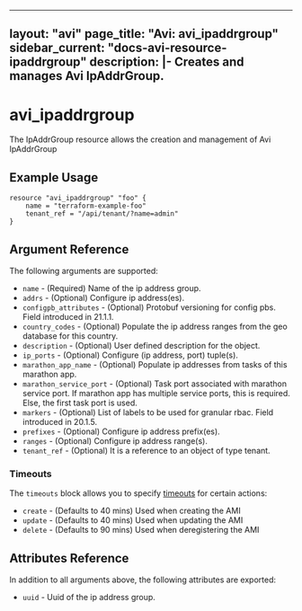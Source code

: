 <!--
    Copyright 2021 VMware, Inc.
    SPDX-License-Identifier: Mozilla Public License 2.0
-->
---
layout: "avi"
page_title: "Avi: avi_ipaddrgroup"
sidebar_current: "docs-avi-resource-ipaddrgroup"
description: |-
  Creates and manages Avi IpAddrGroup.
---

# avi_ipaddrgroup

The IpAddrGroup resource allows the creation and management of Avi IpAddrGroup

## Example Usage

```hcl
resource "avi_ipaddrgroup" "foo" {
    name = "terraform-example-foo"
    tenant_ref = "/api/tenant/?name=admin"
}
```

## Argument Reference

The following arguments are supported:

* `name` - (Required) Name of the ip address group.
* `addrs` - (Optional) Configure ip address(es).
* `configpb_attributes` - (Optional) Protobuf versioning for config pbs. Field introduced in 21.1.1.
* `country_codes` - (Optional) Populate the ip address ranges from the geo database for this country.
* `description` - (Optional) User defined description for the object.
* `ip_ports` - (Optional) Configure (ip address, port) tuple(s).
* `marathon_app_name` - (Optional) Populate ip addresses from tasks of this marathon app.
* `marathon_service_port` - (Optional) Task port associated with marathon service port. If marathon app has multiple service ports, this is required. Else, the first task port is used.
* `markers` - (Optional) List of labels to be used for granular rbac. Field introduced in 20.1.5.
* `prefixes` - (Optional) Configure ip address prefix(es).
* `ranges` - (Optional) Configure ip address range(s).
* `tenant_ref` - (Optional) It is a reference to an object of type tenant.


### Timeouts

The `timeouts` block allows you to specify [timeouts](https://www.terraform.io/docs/configuration/resources.html#timeouts) for certain actions:

* `create` - (Defaults to 40 mins) Used when creating the AMI
* `update` - (Defaults to 40 mins) Used when updating the AMI
* `delete` - (Defaults to 90 mins) Used when deregistering the AMI

## Attributes Reference

In addition to all arguments above, the following attributes are exported:

* `uuid` -  Uuid of the ip address group.

